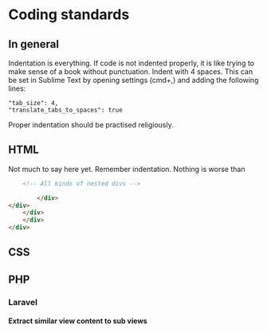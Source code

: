 # Coding standards

## In general
Indentation is everything. If code is not indented properly, it is like trying to make sense of a book without punctuation. Indent with 4 spaces. This can be set in Sublime Text by opening settings (cmd+,) and adding the following lines:

```
"tab_size": 4,
"translate_tabs_to_spaces": true
```

Proper indentation should be practised religiously.

## HTML
Not much to say here yet. Remember indentation. Nothing is worse than

```html
    <!-- All kinds of nested divs -->

        </div>    
</div>
    </div>
    </div>
</div>
```


## CSS


## PHP
### Laravel
#### Extract similar view content to sub views
